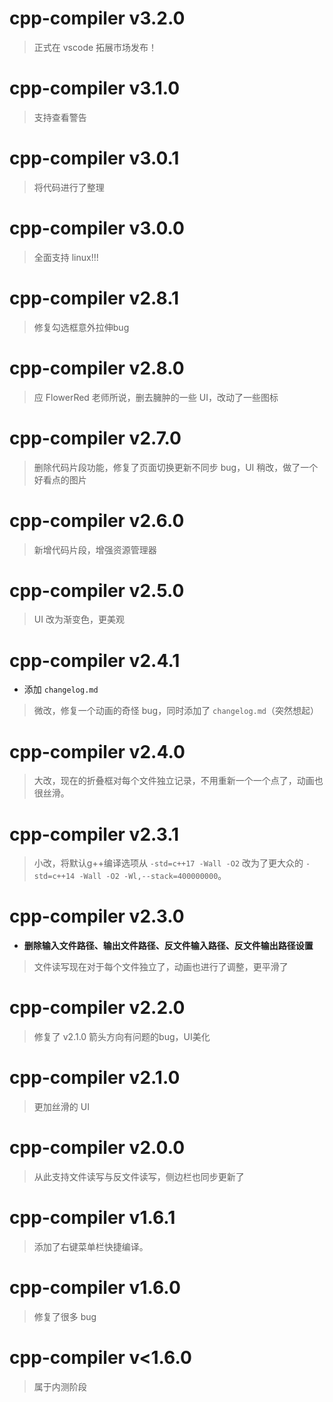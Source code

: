# cpp-compiler v3.2.0
> 正式在 vscode 拓展市场发布！
# cpp-compiler v3.1.0
> 支持查看警告
# cpp-compiler v3.0.1
> 将代码进行了整理
# cpp-compiler v3.0.0
> 全面支持 linux!!!
# cpp-compiler v2.8.1
> 修复勾选框意外拉伸bug
# cpp-compiler v2.8.0
> 应 FlowerRed 老师所说，删去臃肿的一些 UI，改动了一些图标
# cpp-compiler v2.7.0
> 删除代码片段功能，修复了页面切换更新不同步 bug，UI 稍改，做了一个好看点的图片
# cpp-compiler v2.6.0
> 新增代码片段，增强资源管理器
# cpp-compiler v2.5.0
> UI 改为渐变色，更美观
# cpp-compiler v2.4.1
- 添加 `changelog.md`
> 微改，修复一个动画的奇怪 bug，同时添加了 `changelog.md`（突然想起）
# cpp-compiler v2.4.0
> 大改，现在的折叠框对每个文件独立记录，不用重新一个一个点了，动画也很丝滑。
# cpp-compiler v2.3.1
> 小改，将默认g++编译选项从 `-std=c++17 -Wall -O2` 改为了更大众的 `-std=c++14 -Wall -O2 -Wl,--stack=400000000`。
# cpp-compiler v2.3.0
- **删除输入文件路径、输出文件路径、反文件输入路径、反文件输出路径设置**
> 文件读写现在对于每个文件独立了，动画也进行了调整，更平滑了
# cpp-compiler v2.2.0
> 修复了 v2.1.0 箭头方向有问题的bug，UI美化
# cpp-compiler v2.1.0
> 更加丝滑的 UI
# cpp-compiler v2.0.0
> 从此支持文件读写与反文件读写，侧边栏也同步更新了
# cpp-compiler v1.6.1
> 添加了右键菜单栏快捷编译。
# cpp-compiler v1.6.0
> 修复了很多 bug
# cpp-compiler v<1.6.0
> 属于内测阶段